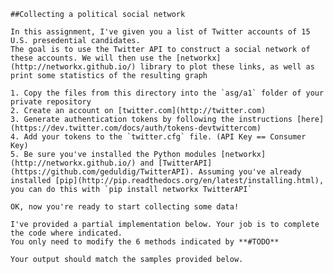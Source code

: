 
    ##Collecting a political social network
    
    In this assignment, I've given you a list of Twitter accounts of 15 U.S. presedential candidates.
    The goal is to use the Twitter API to construct a social network of these accounts. We will then use the [networkx](http://networkx.github.io/) library to plot these links, as well as print some statistics of the resulting graph
    
    1. Copy the files from this directory into the `asg/a1` folder of your private repository
    2. Create an account on [twitter.com](http://twitter.com)
    3. Generate authentication tokens by following the instructions [here](https://dev.twitter.com/docs/auth/tokens-devtwittercom)
    4. Add your tokens to the `twitter.cfg` file. (API Key == Consumer Key)
    5. Be sure you've installed the Python modules [networkx](http://networkx.github.io/) and [TwitterAPI](https://github.com/geduldig/TwitterAPI). Assuming you've already installed [pip](http://pip.readthedocs.org/en/latest/installing.html), you can do this with `pip install networkx TwitterAPI`
    
    OK, now you're ready to start collecting some data!
    
    I've provided a partial implementation below. Your job is to complete the code where indicated.  
    You only need to modify the 6 methods indicated by **#TODO**
    
    Your output should match the samples provided below.
